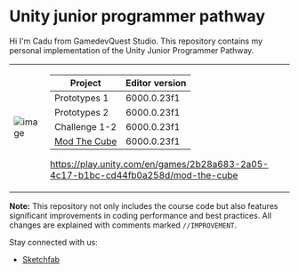 # Unity junior programmer pathway

Hi I'm Cadu from GamedevQuest Studio.
This repository contains my personal implementation of the Unity Junior Programmer Pathway.

<table>
<tr><td>

![image](https://user-images.githubusercontent.com/29371222/183268015-de750773-6639-402f-a094-365b41ab5472.png)

</td><td>

| Project 	| Editor version 	|
|---	|---	|
| Prototypes 1	| 6000.0.23f1	|
| Prototypes 2	| 6000.0.23f1	|
| Challenge 1-2	| 6000.0.23f1	|
| [Mod The Cube](https://play.unity.com/en/games/2b28a683-2a05-4c17-b1bc-cd44fb0a258d/mod-the-cube)	| 6000.0.23f1	|





https://play.unity.com/en/games/2b28a683-2a05-4c17-b1bc-cd44fb0a258d/mod-the-cube

<!-- | Prototypes 3-5 	| 2022.3.42f1 	|

| Challenges 2-5	| 2022.3.42f1 	|
| Counting Prototype	| 2022.3.42f1	|
| Error Project	| 2022.3.42f1	|
| Lab Project 	| 2022.3.42f1 	|
| Bonus Features 1-2 	| 2022.3.42f1	|
| Bonus Features 3-5 	| 2022.3.42f1 	|
| Resource Management Simulation 	| 2022.3.42f1	|
| Data Persistence Project 	| 2022.3.42f1	| -->

</td></tr> </table>

**Note:** This repository not only includes the course code but also features significant improvements in coding performance and best practices. All changes are explained with comments marked `//IMPROVEMENT`.

Stay connected with us:
- [Sketchfab](https://sketchfab.com/gamedevquest)
